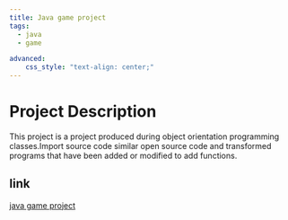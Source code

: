 ```yaml
---
title: Java game project
tags:
  - java
  - game  

advanced:
    css_style: "text-align: center;"
---
```


# Project Description
This project is a project produced during object orientation programming classes.Import source code similar open source code and transformed programs that have been added or modified to add functions.

## link
[java game project](https://github.com/kim3489/java-game-project)
